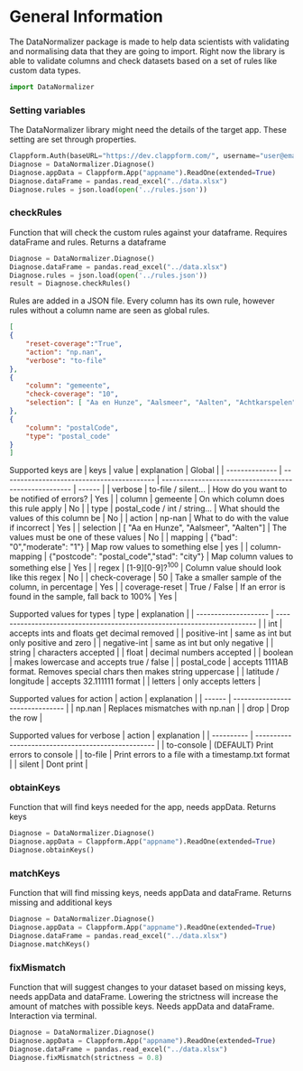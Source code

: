 # General Information
The DataNormalizer package is made to help data scientists with validating and normalising data that they are going to import. Right now the library is able to validate columns and check datasets based on a set of rules like custom data types. 
 
```python
import DataNormalizer
```

### Setting variables
The DataNormalizer library might need the details of the target app. These setting are set through properties.
```python
Clappform.Auth(baseURL="https://dev.clappform.com/", username="user@email.com", password="password")
Diagnose = DataNormalizer.Diagnose()
Diagnose.appData = Clappform.App("appname").ReadOne(extended=True)
Diagnose.dataFrame = pandas.read_excel("../data.xlsx")
Diagnose.rules = json.load(open('../rules.json'))
```

### checkRules
Function that will check the custom rules against your dataframe. Requires dataFrame and rules. Returns a dataframe
```python
Diagnose = DataNormalizer.Diagnose()
Diagnose.dataFrame = pandas.read_excel("../data.xlsx")
Diagnose.rules = json.load(open('../rules.json'))
result = Diagnose.checkRules()
```
Rules are added in a JSON file. Every column has its own rule, however rules without a column name are seen as global rules. 
```json
[
{
    "reset-coverage":"True",
    "action": "np.nan",
    "verbose": "to-file"
},
{ 
    "column": "gemeente",
    "check-coverage": "10",
    "selection": [ "Aa en Hunze", "Aalsmeer", "Aalten", "Achtkarspelen"]
},
{
    "column": "postalCode",
    "type": "postal_code"
}
]
```
Supported keys are
| keys           | value                                      | explanation                                           | Global |
| -------------- | ------------------------------------------ | ----------------------------------------------------- | ------ |
| verbose        | to-file / silent...                        | How do you want to be notified of errors?             | Yes    |
| column         | gemeente                                   | On which column does this rule apply                  | No     |
| type           | postal_code / int / string...              | What should the values of this column be              | No     |
| action         | np-nan                                     | What to do with the value if incorrect                | Yes    |
| selection      | [ "Aa en Hunze", "Aalsmeer", "Aalten"]     | The values must be one of these values                | No     |
| mapping        | {"bad": "0","moderate": "1"}               | Map row values to something else                      | yes    |
| column-mapping | {"postcode": "postal_code","stad": "city"} | Map column values to something else                   | Yes    |
| regex          | [1-9][0-9]?$^100$                          | Column value should look like this regex              | No     |
| check-coverage | 50                                         | Take a smaller sample of the column, in percentage    | Yes    |
| coverage-reset | True / False                               | If an error is found in the sample, fall back to 100% | Yes    |

Supported values for types
| type                 | explanation                                                              |
| -------------------- | ------------------------------------------------------------------------ |
| int                  | accepts ints and floats get decimal removed                              |
| positive-int         | same as int but only positive and zero                                   |
| negative-int         | same as int but only negative                                            |
| string               | characters accepted                                                      |
| float                | decimal numbers accepted                                                 |
| boolean              | makes lowercase and accepts true / false                                 |
| postal_code          | accepts 1111AB format. Removes special chars then makes string uppercase |
| latitude / longitude | accepts 32.111111 format                                                 |
| letters              | only accepts letters                                                     |

Supported values for action
| action | explanation                     |
| ------ | ------------------------------- |
| np.nan | Replaces mismatches with np.nan |
| drop   | Drop the row                    |

Supported values for verbose
| action     | explanation                                        |
| ---------- | -------------------------------------------------- |
| to-console | (DEFAULT) Print errors to console                  |
| to-file    | Print errors to a file with a timestamp.txt format |
| silent     | Dont print                                         |

### obtainKeys
Function that will find keys needed for the app, needs appData. Returns keys
```python
Diagnose = DataNormalizer.Diagnose()
Diagnose.appData = Clappform.App("appname").ReadOne(extended=True)
Diagnose.obtainKeys()
```

### matchKeys
Function that will find missing keys, needs appData and dataFrame. Returns missing and additional keys
```python
Diagnose = DataNormalizer.Diagnose()
Diagnose.appData = Clappform.App("appname").ReadOne(extended=True)
Diagnose.dataFrame = pandas.read_excel("../data.xlsx")
Diagnose.matchKeys()
```

### fixMismatch
Function that will suggest changes to your dataset based on missing keys, needs appData and dataFrame. Lowering the strictness will increase the amount of matches with possible keys. Needs appData and dataFrame. Interaction via terminal.
```python
Diagnose = DataNormalizer.Diagnose()
Diagnose.appData = Clappform.App("appname").ReadOne(extended=True)
Diagnose.dataFrame = pandas.read_excel("../data.xlsx")
Diagnose.fixMismatch(strictness = 0.8)
```